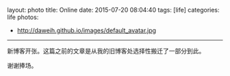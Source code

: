 layout: photo
title: Online
date: 2015-07-20 08:04:40
tags: [life] 
categories: life
photos:
- http://daweih.github.io/images/default_avatar.jpg
---
新博客开张。这篇之前的文章是从我的旧博客处选择性搬迁了一部分到此。

谢谢捧场。